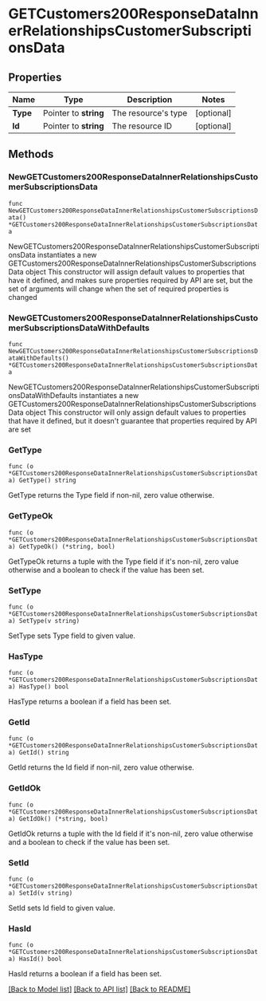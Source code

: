 # GETCustomers200ResponseDataInnerRelationshipsCustomerSubscriptionsData

## Properties

Name | Type | Description | Notes
------------ | ------------- | ------------- | -------------
**Type** | Pointer to **string** | The resource&#39;s type | [optional] 
**Id** | Pointer to **string** | The resource ID | [optional] 

## Methods

### NewGETCustomers200ResponseDataInnerRelationshipsCustomerSubscriptionsData

`func NewGETCustomers200ResponseDataInnerRelationshipsCustomerSubscriptionsData() *GETCustomers200ResponseDataInnerRelationshipsCustomerSubscriptionsData`

NewGETCustomers200ResponseDataInnerRelationshipsCustomerSubscriptionsData instantiates a new GETCustomers200ResponseDataInnerRelationshipsCustomerSubscriptionsData object
This constructor will assign default values to properties that have it defined,
and makes sure properties required by API are set, but the set of arguments
will change when the set of required properties is changed

### NewGETCustomers200ResponseDataInnerRelationshipsCustomerSubscriptionsDataWithDefaults

`func NewGETCustomers200ResponseDataInnerRelationshipsCustomerSubscriptionsDataWithDefaults() *GETCustomers200ResponseDataInnerRelationshipsCustomerSubscriptionsData`

NewGETCustomers200ResponseDataInnerRelationshipsCustomerSubscriptionsDataWithDefaults instantiates a new GETCustomers200ResponseDataInnerRelationshipsCustomerSubscriptionsData object
This constructor will only assign default values to properties that have it defined,
but it doesn't guarantee that properties required by API are set

### GetType

`func (o *GETCustomers200ResponseDataInnerRelationshipsCustomerSubscriptionsData) GetType() string`

GetType returns the Type field if non-nil, zero value otherwise.

### GetTypeOk

`func (o *GETCustomers200ResponseDataInnerRelationshipsCustomerSubscriptionsData) GetTypeOk() (*string, bool)`

GetTypeOk returns a tuple with the Type field if it's non-nil, zero value otherwise
and a boolean to check if the value has been set.

### SetType

`func (o *GETCustomers200ResponseDataInnerRelationshipsCustomerSubscriptionsData) SetType(v string)`

SetType sets Type field to given value.

### HasType

`func (o *GETCustomers200ResponseDataInnerRelationshipsCustomerSubscriptionsData) HasType() bool`

HasType returns a boolean if a field has been set.

### GetId

`func (o *GETCustomers200ResponseDataInnerRelationshipsCustomerSubscriptionsData) GetId() string`

GetId returns the Id field if non-nil, zero value otherwise.

### GetIdOk

`func (o *GETCustomers200ResponseDataInnerRelationshipsCustomerSubscriptionsData) GetIdOk() (*string, bool)`

GetIdOk returns a tuple with the Id field if it's non-nil, zero value otherwise
and a boolean to check if the value has been set.

### SetId

`func (o *GETCustomers200ResponseDataInnerRelationshipsCustomerSubscriptionsData) SetId(v string)`

SetId sets Id field to given value.

### HasId

`func (o *GETCustomers200ResponseDataInnerRelationshipsCustomerSubscriptionsData) HasId() bool`

HasId returns a boolean if a field has been set.


[[Back to Model list]](../README.md#documentation-for-models) [[Back to API list]](../README.md#documentation-for-api-endpoints) [[Back to README]](../README.md)


